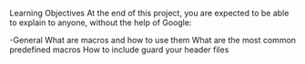 Learning Objectives
At the end of this project, you are expected to be able to explain to anyone, without the help of Google:

-General
What are macros and how to use them
What are the most common predefined macros
How to include guard your header files